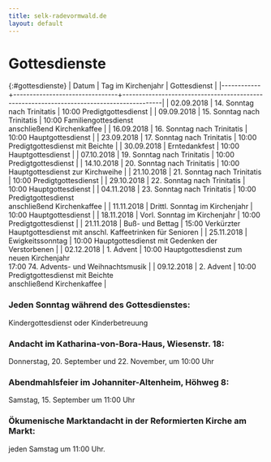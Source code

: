 ```yaml
---
title: selk-radevormwald.de
layout: default
---
```


Gottesdienste
=============

{:#gottesdienste}
|      Datum | Tag im Kirchenjahr             | Gottesdienst                                                                             |
|------------+--------------------------------+------------------------------------------------------------------------------------------|
| 02.09.2018 | 14. Sonntag nach Trinitatis    | 10:00 Predigtgottesdienst                                                                |
| 09.09.2018 | 15. Sonntag nach Trinitatis    | 10:00 Familiengottesdienst<br>anschließend Kirchenkaffee                                 |
| 16.09.2018 | 16. Sonntag nach Trinitatis    | 10:00 Hauptgottesdienst                                                                  |
| 23.09.2018 | 17. Sonntag nach Trinitatis    | 10:00 Predigtgottesdienst mit Beichte                                                    |
| 30.09.2018 | Erntedankfest                  | 10:00 Hauptgottesdienst                                                                  |
| 07.10.2018 | 19. Sonntag nach Trinitatis    | 10:00 Predigtgottesdienst                                                                |
| 14.10.2018 | 20. Sonntag nach Trinitatis    | 10:00 Hauptgottesdienst zur Kirchweihe                                                   |
| 21.10.2018 | 21. Sonntag nach Trinitatis    | 10:00 Predigtgottesdienst                                                                |
| 29.10.2018 | 22. Sonntag nach Trinitatis    | 10:00 Hauptgottesdienst                                                                  |
| 04.11.2018 | 23. Sonntag nach Trinitatis    | 10:00 Predigtgottesdienst <br>anschließend Kirchenkaffee                                 |
| 11.11.2018 | Drittl. Sonntag im Kirchenjahr | 10:00 Hauptgottesdienst                                                                  |
| 18.11.2018 | Vorl. Sonntag im Kirchenjahr   | 10:00 Predigtgottesdienst                                                                |
| 21.11.2018 | Buß- und Bettag                | 15:00 Verkürzter Hauptgottesdienst mit anschl. Kaffeetrinken für Senioren                |
| 25.11.2018 | Ewigkeitssonntag               | 10:00 Hauptgottesdienst mit Gedenken der Verstorbenen                                    |
| 02.12.2018 | 1. Advent                      | 10:00 Hauptgottesdienst zum neuen Kirchenjahr <br>17:00 74. Advents- und Weihnachtsmusik |
| 09.12.2018 | 2. Advent                      | 10:00 Predigtgottesdienst mit Beichte <br>anschließend Kirchenkaffee                     |


### Jeden Sonntag während des Gottesdienstes:
Kindergottesdienst oder Kinderbetreuung


### Andacht im Katharina-von-Bora-Haus, Wiesenstr. 18:
Donnerstag, 20. September und 22. November, um 10:00 Uhr


### Abendmahlsfeier im Johanniter-Altenheim, Höhweg 8:
Samstag, 15. September um 11:00 Uhr


### Ökumenische Marktandacht in der Reformierten Kirche am Markt:
jeden Samstag um 11:00 Uhr.
